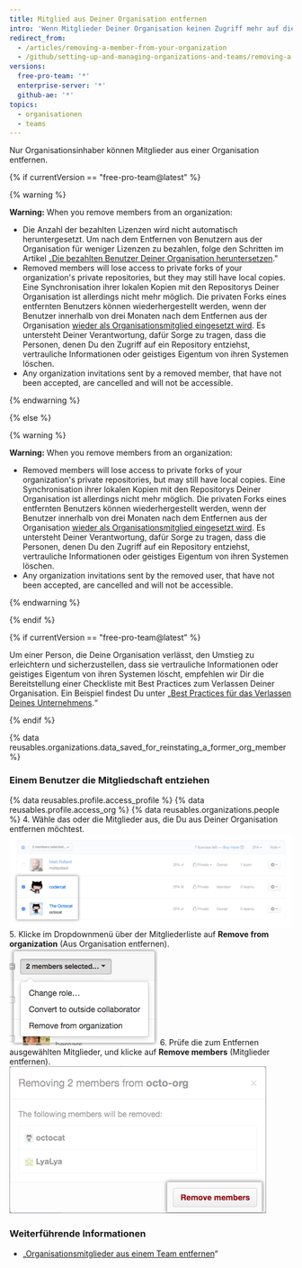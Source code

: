 ```yaml
---
title: Mitglied aus Deiner Organisation entfernen
intro: 'Wenn Mitglieder Deiner Organisation keinen Zugriff mehr auf die Repositorys Deiner Organisation benötigen, kannst Du diese Mitglieder aus der Organisation entfernen.'
redirect_from:
  - /articles/removing-a-member-from-your-organization
  - /github/setting-up-and-managing-organizations-and-teams/removing-a-member-from-your-organization
versions:
  free-pro-team: '*'
  enterprise-server: '*'
  github-ae: '*'
topics:
  - organisationen
  - teams
---
```

Nur Organisationsinhaber können Mitglieder aus einer Organisation entfernen.

{% if currentVersion == "free-pro-team@latest" %}

{% warning %}

**Warning:** When you remove members from an organization:
- Die Anzahl der bezahlten Lizenzen wird nicht automatisch heruntergesetzt. Um nach dem Entfernen von Benutzern aus der Organisation für weniger Lizenzen zu bezahlen, folge den Schritten im Artikel „[Die bezahlten Benutzer Deiner Organisation heruntersetzen](/articles/downgrading-your-organization-s-paid-seats)."
- Removed members will lose access to private forks of your organization's private repositories, but they may still have local copies. Eine Synchronisation ihrer lokalen Kopien mit den Repositorys Deiner Organisation ist allerdings nicht mehr möglich. Die privaten Forks eines entfernten Benutzers können wiederhergestellt werden, wenn der Benutzer innerhalb von drei Monaten nach dem Entfernen aus der Organisation [wieder als Organisationsmitglied eingesetzt wird](/articles/reinstating-a-former-member-of-your-organization). Es untersteht Deiner Verantwortung, dafür Sorge zu tragen, dass die Personen, denen Du den Zugriff auf ein Repository entziehst, vertrauliche Informationen oder geistiges Eigentum von ihren Systemen löschen.
- Any organization invitations sent by a removed member, that have not been accepted, are cancelled and will not be accessible.

{% endwarning %}

{% else %}

{% warning %}

**Warning:** When you remove members from an organization:
 - Removed members will lose access to private forks of your organization's private repositories, but may still have local copies. Eine Synchronisation ihrer lokalen Kopien mit den Repositorys Deiner Organisation ist allerdings nicht mehr möglich. Die privaten Forks eines entfernten Benutzers können wiederhergestellt werden, wenn der Benutzer innerhalb von drei Monaten nach dem Entfernen aus der Organisation [wieder als Organisationsmitglied eingesetzt wird](/articles/reinstating-a-former-member-of-your-organization). Es untersteht Deiner Verantwortung, dafür Sorge zu tragen, dass die Personen, denen Du den Zugriff auf ein Repository entziehst, vertrauliche Informationen oder geistiges Eigentum von ihren Systemen löschen.
 - Any organization invitations sent by the removed user, that have not been accepted, are cancelled and will not be accessible.

{% endwarning %}

{% endif %}

{% if currentVersion == "free-pro-team@latest" %}

Um einer Person, die Deine Organisation verlässt, den Umstieg zu erleichtern und sicherzustellen, dass sie vertrauliche Informationen oder geistiges Eigentum von ihren Systemen löscht, empfehlen wir Dir die Bereitstellung einer Checkliste mit Best Practices zum Verlassen Deiner Organisation. Ein Beispiel findest Du unter „[Best Practices für das Verlassen Deines Unternehmens](/articles/best-practices-for-leaving-your-company/).“

{% endif %}

{% data reusables.organizations.data_saved_for_reinstating_a_former_org_member %}

### Einem Benutzer die Mitgliedschaft entziehen

{% data reusables.profile.access_profile %}
{% data reusables.profile.access_org %}
{% data reusables.organizations.people %}
4. Wähle das oder die Mitglieder aus, die Du aus Deiner Organisation entfernen möchtest. ![Liste der Mitglieder mit zwei ausgewählten Mitgliedern](/assets/images/help/teams/list-of-members-selected-bulk.png)
5. Klicke im Dropdownmenü über der Mitgliederliste auf **Remove from organization** (Aus Organisation entfernen). ![Dropdownmenü mit Option zum Entfernen von Mitgliedern](/assets/images/help/teams/user-bulk-management-options.png)
6. Prüfe die zum Entfernen ausgewählten Mitglieder, und klicke auf **Remove members** (Mitglieder entfernen). ![Liste der zu entfernenden Mitglieder und Schaltfläche „Remove members" (Mitglieder entfernen)](/assets/images/help/teams/confirm-remove-members-bulk.png)

### Weiterführende Informationen

- „[Organisationsmitglieder aus einem Team entfernen](/articles/removing-organization-members-from-a-team)“
